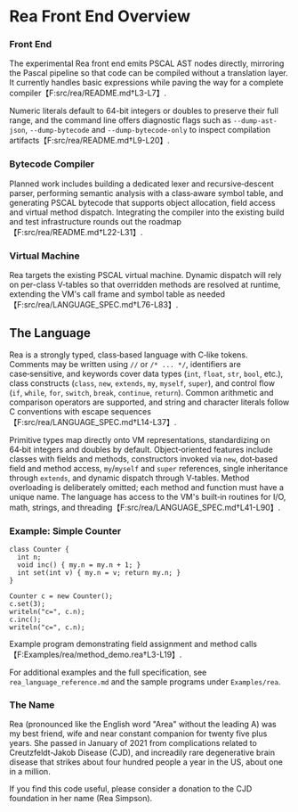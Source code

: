 # Rea Front End Overview

### Front End
The experimental Rea front end emits PSCAL AST nodes directly, mirroring the Pascal pipeline so that code can be compiled without a translation layer. It currently handles basic expressions while paving the way for a complete compiler【F:src/rea/README.md†L3-L7】.

Numeric literals default to 64-bit integers or doubles to preserve their full range, and the command line offers diagnostic flags such as `--dump-ast-json`, `--dump-bytecode` and `--dump-bytecode-only` to inspect compilation artifacts【F:src/rea/README.md†L9-L20】.

### Bytecode Compiler
Planned work includes building a dedicated lexer and recursive‑descent parser, performing semantic analysis with a class‑aware symbol table, and generating PSCAL bytecode that supports object allocation, field access and virtual method dispatch. Integrating the compiler into the existing build and test infrastructure rounds out the roadmap【F:src/rea/README.md†L22-L31】.

### Virtual Machine
Rea targets the existing PSCAL virtual machine. Dynamic dispatch will rely on per-class V‑tables so that overridden methods are resolved at runtime, extending the VM's call frame and symbol table as needed【F:src/rea/LANGUAGE_SPEC.md†L76-L83】.

## The Language

Rea is a strongly typed, class‑based language with C‑like tokens. Comments may be written using `//` or `/* ... */`, identifiers are case‑sensitive, and keywords cover data types (`int`, `float`, `str`, `bool`, etc.), class constructs (`class`, `new`, `extends`, `my`, `myself`, `super`), and control flow (`if`, `while`, `for`, `switch`, `break`, `continue`, `return`). Common arithmetic and comparison operators are supported, and string and character literals follow C conventions with escape sequences【F:src/rea/LANGUAGE_SPEC.md†L14-L37】.

Primitive types map directly onto VM representations, standardizing on 64‑bit integers and doubles by default. Object‑oriented features include classes with fields and methods, constructors invoked via `new`, dot‑based field and method access, `my`/`myself` and `super` references, single inheritance through `extends`, and dynamic dispatch through V‑tables. Method overloading is deliberately omitted; each method and function must have a unique name. The language has access to the VM's built‑in routines for I/O, math, strings, and threading【F:src/rea/LANGUAGE_SPEC.md†L41-L90】.

### Example: Simple Counter
```rea
class Counter {
  int n;
  void inc() { my.n = my.n + 1; }
  int set(int v) { my.n = v; return my.n; }
}

Counter c = new Counter();
c.set(3);
writeln("c=", c.n);
c.inc();
writeln("c=", c.n);
```
Example program demonstrating field assignment and method calls【F:Examples/rea/method_demo.rea†L3-L19】.

For additional examples and the full specification, see `rea_language_reference.md` and the sample programs under `Examples/rea`.

### The Name

Rea (pronounced like the English word "Area" without the leading A) was my best friend, wife and near 
constant companion for twenty five plus years.  She passed in January of 2021 from complications related 
to Creutzfeldt-Jakob Disease (CJD), and increadily rare degenerative brain disease that strikes about 
four hundred people a year in the US, about one in a million.

If you find this code useful, please consider a donation to the CJD foundation in her name (Rea Simpson).
